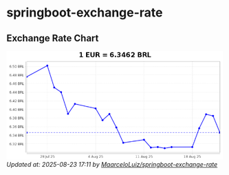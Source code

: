 # springboot-exchange-rate

<!-- EXCHANGE-RATE-START -->
## Exchange Rate Chart

![Exchange Rate Chart](charts/chart.png)*Updated at: 2025-08-23 17:11 by [MaarceloLuiz/springboot-exchange-rate](https://github.com/MaarceloLuiz/springboot-exchange-rate)*


<!-- EXCHANGE-RATE-END -->